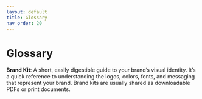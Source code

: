 ```yaml
---
layout: default
title: Glossary
nav_order: 20
---
```


# Glossary

**Brand Kit**: A short, easily digestible guide to your brand’s visual identity. It’s a quick reference to understanding the logos, colors, fonts, and messaging that represent your brand. Brand kits are usually shared as downloadable PDFs or print documents.

